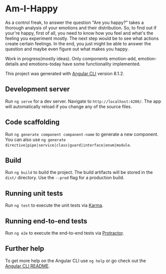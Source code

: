 # Am-I-Happy

As a control freak, to answer the question "Are you happy?" takes a thorough analysis of your emotions and their distribution. So, to find out if your're happy, first of all, you need to know how you feel and what's the feeling you experiment mostly. The next step would be to see what actions create certain feelings. In the end, you just might be able to answer the question and maybe even figure out what makes you happy. 


Work in progress(mostly ideas).
Only components emotion-add, emotion-details and emotions-today have some functionality implemented.

This project was generated with [Angular CLI](https://github.com/angular/angular-cli) version 8.1.2.

## Development server

Run `ng serve` for a dev server. Navigate to `http://localhost:4200/`. The app will automatically reload if you change any of the source files.

## Code scaffolding

Run `ng generate component component-name` to generate a new component. You can also use `ng generate directive|pipe|service|class|guard|interface|enum|module`.

## Build

Run `ng build` to build the project. The build artifacts will be stored in the `dist/` directory. Use the `--prod` flag for a production build.

## Running unit tests

Run `ng test` to execute the unit tests via [Karma](https://karma-runner.github.io).

## Running end-to-end tests

Run `ng e2e` to execute the end-to-end tests via [Protractor](http://www.protractortest.org/).

## Further help

To get more help on the Angular CLI use `ng help` or go check out the [Angular CLI README](https://github.com/angular/angular-cli/blob/master/README.md).